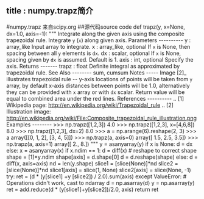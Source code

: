 title : numpy.trapz简介
---
#numpy.trapz
来自scipy.org
##源代码source code
	def trapz(y, x=None, dx=1.0, axis=-1):
	"""
	Integrate along the given axis using the composite trapezoidal rule.
	Integrate `y` (`x`) along given axis.
	Parameters
	----------
	y : array_like
	Input array to integrate.
	x : array_like, optional
	If `x` is None, then spacing between all `y` elements is `dx`.
	dx : scalar, optional
	If `x` is None, spacing given by `dx` is assumed. Default is 1.
	axis : int, optional
	Specify the axis.
	Returns
	-------
	trapz : float
	Definite integral as approximated by trapezoidal rule.
	See Also
	--------
	sum, cumsum
	Notes
	-----
	Image [2]_ illustrates trapezoidal rule -- y-axis locations of points
	will be taken from `y` array, by default x-axis distances between
	points will be 1.0, alternatively they can be provided with `x` array
	or with `dx` scalar. Return value will be equal to combined area under
	the red lines.
	References
	----------
	.. [1] Wikipedia page: http://en.wikipedia.org/wiki/Trapezoidal_rule
	.. [2] Illustration image:
	http://en.wikipedia.org/wiki/File:Composite_trapezoidal_rule_illustration.png
	Examples
	--------
	>>> np.trapz([1,2,3])
	4.0
	>>> np.trapz([1,2,3], x=[4,6,8])
	8.0
	>>> np.trapz([1,2,3], dx=2)
	8.0
	>>> a = np.arange(6).reshape(2, 3)
	>>> a
	array([[0, 1, 2],
	[3, 4, 5]])
	>>> np.trapz(a, axis=0)
	array([ 1.5, 2.5, 3.5])
	>>> np.trapz(a, axis=1)
	array([ 2., 8.])
	"""
	y = asanyarray(y)
	if x is None:
	d = dx
	else:
	x = asanyarray(x)
	if x.ndim == 1:
	d = diff(x)
	# reshape to correct shape
	shape = [1]*y.ndim
	shape[axis] = d.shape[0]
	d = d.reshape(shape)
	else:
	d = diff(x, axis=axis)
	nd = len(y.shape)
	slice1 = [slice(None)]*nd
	slice2 = [slice(None)]*nd
	slice1[axis] = slice(1, None)
	slice2[axis] = slice(None, -1)
	try:
	ret = (d * (y[slice1] +y [slice2]) / 2.0).sum(axis)
	except ValueError: # Operations didn't work, cast to ndarray
	d = np.asarray(d)
	y = np.asarray(y)
	ret = add.reduce(d * (y[slice1]+y[slice2])/2.0, axis)
	return ret

